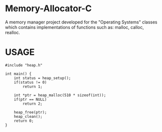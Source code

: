 # Memory-Allocator-C

A memory manager project developed for the "Operating Systems" classes which contains implementations of functions such as: malloc, calloc, realloc.

# USAGE
```
#include "heap.h"

int main() {
    int status = heap_setup();
    if(status != 0)
        return 1;

    int *ptr = heap_malloc(510 * sizeof(int));
    if(ptr == NULL)
        return 2;

    heap_free(ptr);
    heap_clean();
    return 0;
}
```
